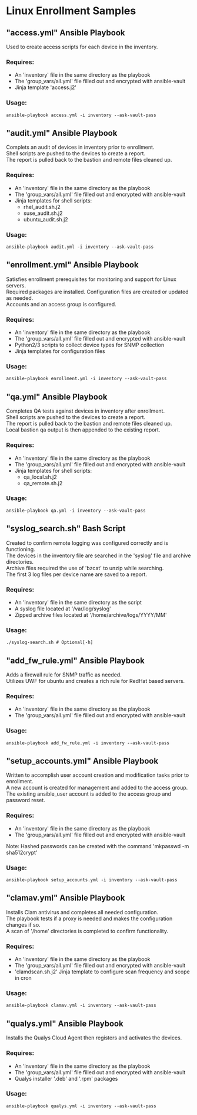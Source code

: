 # Linux Enrollment Samples

## "access.yml" Ansible Playbook

Used to create access scripts for each device in the inventory.

### Requires:

 - An 'inventory' file in the same directory as the playbook
 - The 'group_vars/all.yml' file filled out and encrypted with ansible-vault
 - Jinja template 'access.j2'

### Usage:

```ansible-playbook access.yml -i inventory --ask-vault-pass```

## "audit.yml" Ansible Playbook

Complets an audit of devices in inventory prior to enrollment.<br/>
Shell scripts are pushed to the devices to create a report.<br/>
The report is pulled back to the bastion and remote files cleaned up.

### Requires:

 - An 'inventory' file in the same directory as the playbook
 - The 'group_vars/all.yml' file filled out and encrypted with ansible-vault
 - Jinja templates for shell scripts:
     - rhel_audit.sh.j2
     - suse_audit.sh.j2
     - ubuntu_audit.sh.j2

### Usage:

```ansible-playbook audit.yml -i inventory --ask-vault-pass```

## "enrollment.yml" Ansible Playbook

Satisfies enrollment prerequisites for monitoring and support for Linux servers.<br/>
Required packages are installed. Configuration files are created or updated as needed.<br/>
Accounts and an access group is configured.

### Requires:

 - An 'inventory' file in the same directory as the playbook
 - The 'group_vars/all.yml' file filled out and encrypted with ansible-vault
 - Python2/3 scripts to collect device types for SNMP collection <Files Omitted>
 - Jinja templates for configuration files <Files Omitted>

### Usage:

```ansible-playbook enrollment.yml -i inventory --ask-vault-pass```

## "qa.yml" Ansible Playbook

Completes QA tests against devices in inventory after enrollment.<br/>
Shell scripts are pushed to the devices to create a report.<br/>
The report is pulled back to the bastion and remote files cleaned up.<br/>
Local bastion qa output is then appended to the existing report.

### Requires:

 - An 'inventory' file in the same directory as the playbook
 - The 'group_vars/all.yml' file filled out and encrypted with ansible-vault
 - Jinja templates for shell scripts:
     - qa_local.sh.j2
     - qa_remote.sh.j2

### Usage:

```ansible-playbook qa.yml -i inventory --ask-vault-pass```

## "syslog_search.sh" Bash Script

Created to confirm remote logging was configured correctly and is functioning.<br/>
The devices in the inventory file are searched in the 'syslog' file and archive directories.<br/>
Archive files required the use of 'bzcat' to unzip while searching.<br/>
The first 3 log files per device name are saved to a report.

### Requires:

 - An 'inventory' file in the same directory as the script
 - A syslog file located at '/var/log/syslog' 
 - Zipped archive files located at '/home/archive/logs/YYYY/MM'

 ### Usage:

 ```./syslog-search.sh # Optional[-h]```

## "add_fw_rule.yml" Ansible Playbook

Adds a firewall rule for SNMP traffic as needed.<br/>
Utilizes UWF for ubuntu and creates a rich rule for RedHat based servers.

### Requires:

 - An 'inventory' file in the same directory as the playbook
 - The 'group_vars/all.yml' file filled out and encrypted with ansible-vault

### Usage:

```ansible-playbook add_fw_rule.yml -i inventory --ask-vault-pass```

## "setup_accounts.yml" Ansible Playbook

Written to accomplish user account creation and modification tasks prior to enrollment.<br/>
A new account is created for management and added to the access group.<br/>
The existing ansible_user account is added to the access group and password reset. 

### Requires:

 - An 'inventory' file in the same directory as the playbook
 - The 'group_vars/all.yml' file filled out and encrypted with ansible-vault<br/>
 
 Note: Hashed passwords can be created with the command 'mkpasswd -m sha512crypt'

### Usage:

```ansible-playbook setup_accounts.yml -i inventory --ask-vault-pass```

## "clamav.yml" Ansible Playbook

Installs Clam antivirus and completes all needed configuration.<br/>
The playbook tests if a proxy is needed and makes the configuration changes if so.<br/>
A scan of '/home' directories is completed to confirm functionality.

### Requires:

 - An 'inventory' file in the same directory as the playbook
 - The 'group_vars/all.yml' file filled out and encrypted with ansible-vault
 - 'clamdscan.sh.j2' Jinja template to configure scan frequency and scope in cron

### Usage:

```ansible-playbook clamav.yml -i inventory --ask-vault-pass```

## "qualys.yml" Ansible Playbook

Installs the Qualys Cloud Agent then registers and activates the devices.

### Requires:

 - An 'inventory' file in the same directory as the playbook
 - The 'group_vars/all.yml' file filled out and encrypted with ansible-vault
 - Qualys installer '.deb' and '.rpm' packages <Files Omitted>

### Usage:

```ansible-playbook qualys.yml -i inventory --ask-vault-pass```